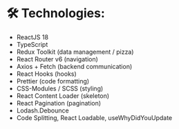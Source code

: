 # 🛠 Technologies:

- ReactJS 18
- TypeScript
- Redux Toolkit (data management / pizza)
- React Router v6 (navigation)
- Axios + Fetch (backend communication)
- React Hooks (hooks)
- Prettier (code formatting)
- CSS-Modules / SCSS (styling)
- React Content Loader (skeleton)
- React Pagination (pagination)
- Lodash.Debounce
- Code Splitting, React Loadable, useWhyDidYouUpdate
